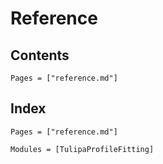 # Reference

## Contents

```@contents
Pages = ["reference.md"]
```

## Index

```@index
Pages = ["reference.md"]
```

```@autodocs
Modules = [TulipaProfileFitting]
```
